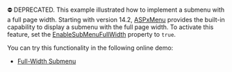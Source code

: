 ⛔ DEPRECATED. This example illustrated how to implement a submenu with a full page width. Starting with version 14.2, <a href="https://documentation.devexpress.com/#AspNet/clsDevExpressWebASPxMenutopic">ASPxMenu</a> provides the built-in capability to display a submenu with the full page width. To activate this feature, set the <a href="https://docs.devexpress.com/AspNet/DevExpress.Web.ASPxMenu.EnableSubMenuFullWidth">EnableSubMenuFullWidth</a> property to `true`.


You can try this functionality in the following online demo:

- <a href="http://demos.devexpress.com/ASPxNavigationAndLayoutDemos/Menu/FullWidthSubMenu.aspx">Full-Width Submenu</a>
